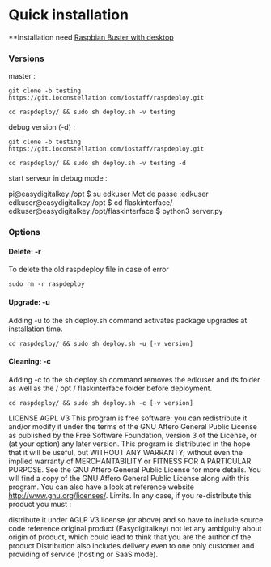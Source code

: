 # Quick installation
**Installation need [Raspbian Buster with desktop](https://www.raspberrypi.org/downloads/raspbian/)

### Versions

master :
 
`git clone -b testing https://git.ioconstellation.com/iostaff/raspdeploy.git`

`cd raspdeploy/ && sudo sh deploy.sh -v testing`


debug version (-d) :

`git clone -b testing https://git.ioconstellation.com/iostaff/raspdeploy.git`

`cd raspdeploy/ && sudo sh deploy.sh -v testing -d`

start serveur in debug mode :

pi@easydigitalkey:/opt $ su edkuser
Mot de passe :edkuser
edkuser@easydigitalkey:/opt $ cd flaskinterface/
edkuser@easydigitalkey:/opt/flaskinterface $ python3 server.py



### Options

#### Delete: -r
To delete the old raspdeploy file in case of error

`sudo rm -r raspdeploy`

#### Upgrade: -u
Adding -u to the sh deploy.sh command activates package upgrades at installation time.

`cd raspdeploy/ && sudo sh deploy.sh -u [-v version]`

#### Cleaning: -c
Adding -c to the sh deploy.sh command removes the edkuser and its folder as well as the / opt / flaskinterface folder before deployment.

`cd raspdeploy/ && sudo sh deploy.sh -c [-v version]`



LICENSE
AGPL V3 This program is free software: you can redistribute it and/or modify it under the terms of the GNU Affero General Public License as published by the Free Software Foundation, version 3 of the License, or (at your option) any later version.
This program is distributed in the hope that it will be useful, but WITHOUT ANY WARRANTY; without even the implied warranty of MERCHANTABILITY or FITNESS FOR A PARTICULAR PURPOSE. See the GNU Affero General Public License for more details.
You will find a copy of the GNU Affero General Public License along with this program.
You can also have a look at reference website http://www.gnu.org/licenses/. Limits. In any case, if you re-distribute this product you must :

distribute it under AGLP V3 license (or above) and so have to include source code
reference original product (Easydigitalkey)
not let any ambiguity about origin of product, which could lead to think that you are the author of the product 
Distribution also includes delivery even to one only customer and providing of service (hosting or SaaS mode). 